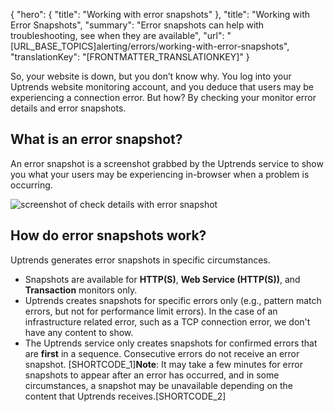 {
  "hero": {
    "title": "Working with error snapshots"
  },
  "title": "Working with Error Snapshots",
  "summary": "Error snapshots can help with troubleshooting, see when they are available",
  "url": "[URL_BASE_TOPICS]alerting/errors/working-with-error-snapshots",
  "translationKey": "[FRONTMATTER_TRANSLATIONKEY]"
}

So, your website is down, but you don’t know why. You log into your Uptrends website monitoring account, and you deduce that users may be experiencing a connection error. But how? By checking your monitor error details and error snapshots.

## What is an error snapshot?

An error snapshot is a screenshot grabbed by the Uptrends service to show you what your users may be experiencing in-browser when a problem is occurring.

![screenshot of check details with error snapshot]([LINK_URL_1])

## How do error snapshots work?

Uptrends generates error snapshots in specific circumstances.

- Snapshots are available for **HTTP(S)**, **Web Service (HTTP(S))**, and **Transaction** monitors only.
- Uptrends creates snapshots for specific errors only (e.g., pattern match errors, but not for performance limit errors). In the case of an infrastructure related error, such as a TCP connection error, we don't have any content to show.  
- The Uptrends service only creates snapshots for confirmed errors that are **first** in a sequence. Consecutive errors do not receive an error snapshot. [SHORTCODE_1]**Note**: It may take a few minutes for error snapshots to appear after an error has occurred, and in some circumstances, a snapshot may be unavailable depending on the content that Uptrends receives.[SHORTCODE_2]
